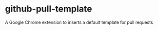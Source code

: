 github-pull-template
====================

A Google Chrome extension to inserts a default template for pull requests
